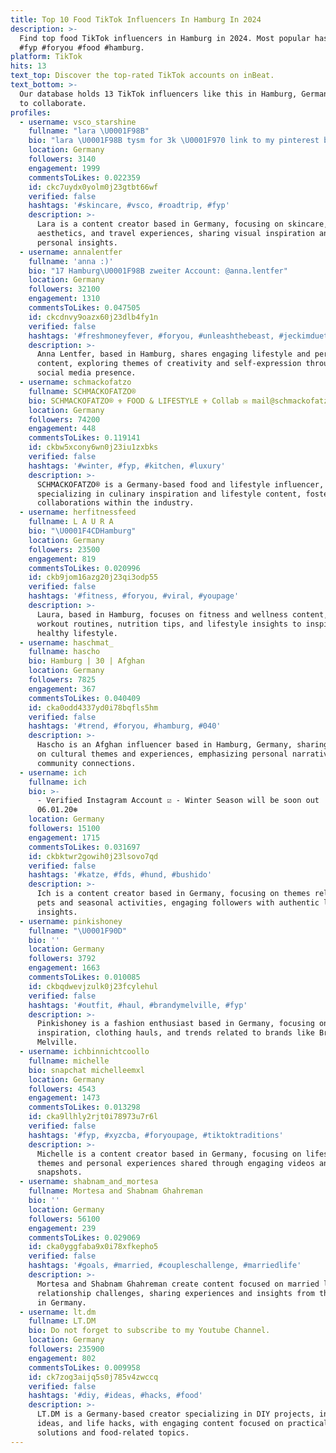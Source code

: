 ```yaml
---
title: Top 10 Food TikTok Influencers In Hamburg In 2024
description: >-
  Find top food TikTok influencers in Hamburg in 2024. Most popular hashtags:
  #fyp #foryou #food #hamburg.
platform: TikTok
hits: 13
text_top: Discover the top-rated TikTok accounts on inBeat.
text_bottom: >-
  Our database holds 13 TikTok influencers like this in Hamburg, Germany for you
  to collaborate.
profiles:
  - username: vsco_starshine
    fullname: "lara \U0001F98B"
    bio: "lara \U0001F98B tysm for 3k \U0001F970 link to my pinterest board from my last video ⬇️"
    location: Germany
    followers: 3140
    engagement: 1999
    commentsToLikes: 0.022359
    id: ckc7uydx0yolm0j23gtbt66wf
    verified: false
    hashtags: '#skincare, #vsco, #roadtrip, #fyp'
    description: >-
      Lara is a content creator based in Germany, focusing on skincare, VSCO
      aesthetics, and travel experiences, sharing visual inspiration and
      personal insights.
  - username: annalentfer
    fullname: 'anna :)'
    bio: "17 Hamburg\U0001F98B zweiter Account: @anna.lentfer"
    location: Germany
    followers: 32100
    engagement: 1310
    commentsToLikes: 0.047505
    id: ckcdnvy9oazx60j23dlb4fy1n
    verified: false
    hashtags: '#freshmoneyfever, #foryou, #unleashthebeast, #jeckimduett'
    description: >-
      Anna Lentfer, based in Hamburg, shares engaging lifestyle and personal
      content, exploring themes of creativity and self-expression through her
      social media presence.
  - username: schmackofatzo
    fullname: SCHMACKOFATZO®
    bio: SCHMACKOFATZO® ⚜️ FOOD & LIFESTYLE ⚜️ Collab ✉️ mail@schmackofatzo.de
    location: Germany
    followers: 74200
    engagement: 448
    commentsToLikes: 0.119141
    id: ckbw5xcony6wn0j23iu1zxbks
    verified: false
    hashtags: '#winter, #fyp, #kitchen, #luxury'
    description: >-
      SCHMACKOFATZO® is a Germany-based food and lifestyle influencer,
      specializing in culinary inspiration and lifestyle content, fostering
      collaborations within the industry.
  - username: herfitnessfeed
    fullname: L A U R A
    bio: "\U0001F4CDHamburg"
    location: Germany
    followers: 23500
    engagement: 819
    commentsToLikes: 0.020996
    id: ckb9jom16azg20j23qi3odp55
    verified: false
    hashtags: '#fitness, #foryou, #viral, #youpage'
    description: >-
      Laura, based in Hamburg, focuses on fitness and wellness content, sharing
      workout routines, nutrition tips, and lifestyle insights to inspire a
      healthy lifestyle.
  - username: haschmat_
    fullname: hascho
    bio: Hamburg | 30 | Afghan
    location: Germany
    followers: 7825
    engagement: 367
    commentsToLikes: 0.040409
    id: cka0odd4337yd0i78bqfls5hm
    verified: false
    hashtags: '#trend, #foryou, #hamburg, #040'
    description: >-
      Hascho is an Afghan influencer based in Hamburg, Germany, sharing insights
      on cultural themes and experiences, emphasizing personal narratives and
      community connections.
  - username: ich
    fullname: ich
    bio: >-
      - Verified Instagram Account ☑️ - Winter Season will be soon out
      06.01.20❄️
    location: Germany
    followers: 15100
    engagement: 1715
    commentsToLikes: 0.031697
    id: ckbktwr2gowih0j23lsovo7qd
    verified: false
    hashtags: '#katze, #fds, #hund, #bushido'
    description: >-
      Ich is a content creator based in Germany, focusing on themes related to
      pets and seasonal activities, engaging followers with authentic lifestyle
      insights.
  - username: pinkishoney
    fullname: "\U0001F90D"
    bio: ''
    location: Germany
    followers: 3792
    engagement: 1663
    commentsToLikes: 0.010085
    id: ckbqdwevjzulk0j23fcylehul
    verified: false
    hashtags: '#outfit, #haul, #brandymelville, #fyp'
    description: >-
      Pinkishoney is a fashion enthusiast based in Germany, focusing on outfit
      inspiration, clothing hauls, and trends related to brands like Brandy
      Melville.
  - username: ichbinnichtcoollo
    fullname: michelle
    bio: snapchat michelleemxl
    location: Germany
    followers: 4543
    engagement: 1473
    commentsToLikes: 0.013298
    id: cka9llhly2rjt0i78973u7r6l
    verified: false
    hashtags: '#fyp, #xyzcba, #foryoupage, #tiktoktraditions'
    description: >-
      Michelle is a content creator based in Germany, focusing on lifestyle
      themes and personal experiences shared through engaging videos and
      snapshots.
  - username: shabnam_and_mortesa
    fullname: Mortesa and Shabnam Ghahreman
    bio: ''
    location: Germany
    followers: 56100
    engagement: 239
    commentsToLikes: 0.029069
    id: cka0yggfaba9x0i78xfkepho5
    verified: false
    hashtags: '#goals, #married, #coupleschallenge, #marriedlife'
    description: >-
      Mortesa and Shabnam Ghahreman create content focused on married life and
      relationship challenges, sharing experiences and insights from their life
      in Germany.
  - username: lt.dm
    fullname: LT.DM
    bio: Do not forget to subscribe to my Youtube Channel.
    location: Germany
    followers: 235900
    engagement: 802
    commentsToLikes: 0.009958
    id: ck7zog3aijq5s0j785v4zwccq
    verified: false
    hashtags: '#diy, #ideas, #hacks, #food'
    description: >-
      LT.DM is a Germany-based creator specializing in DIY projects, innovative
      ideas, and life hacks, with engaging content focused on practical
      solutions and food-related topics.
---
```


